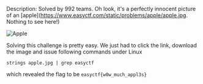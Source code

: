 Description: Solved by 992 teams.
Oh look, it's a perfectly innocent picture of an [apple](https://www.easyctf.com/static/problems/apple/apple.jpg. Nothing to see here!)

![Apple](https://github.com/Ninjex/Wargame-Writeups/raw/master/CaptureTheFlag/2015/EasyCTF2015/An-apple-a-day-keeps-the-dinosaur-away%3F/apple.jpg?raw=true"Apple")

Solving this challenge is pretty easy. We just had to click the link, download the image and issue following commands under Linux

`strings apple.jpg | grep easyctf`

which revealed the flag to be `easyctf{w0w_much_appl3s}`
